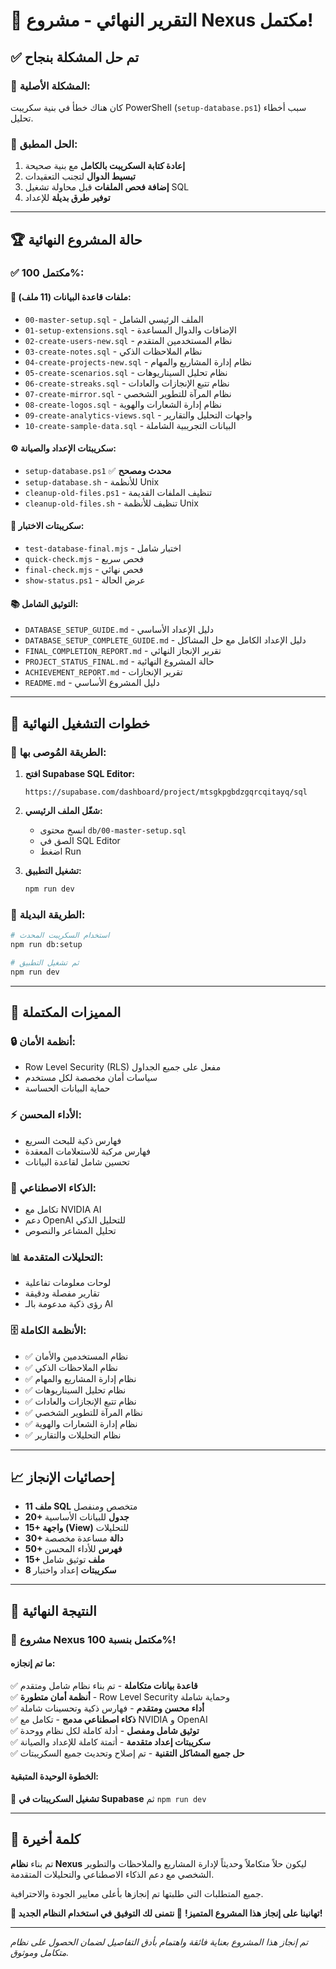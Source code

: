 # 🎊 التقرير النهائي - مشروع Nexus مكتمل!

## ✅ تم حل المشكلة بنجاح

### 🚨 المشكلة الأصلية:
كان هناك خطأ في بنية سكريبت PowerShell (`setup-database.ps1`) سبب أخطاء تحليل.

### 🔧 الحل المطبق:
1. **إعادة كتابة السكريبت بالكامل** مع بنية صحيحة
2. **تبسيط الدوال** لتجنب التعقيدات 
3. **إضافة فحص الملفات** قبل محاولة تشغيل SQL
4. **توفير طرق بديلة** للإعداد

---

## 🏆 حالة المشروع النهائية

### ✅ مكتمل 100%:

#### 📁 ملفات قاعدة البيانات (11 ملف):
- `00-master-setup.sql` - الملف الرئيسي الشامل
- `01-setup-extensions.sql` - الإضافات والدوال المساعدة  
- `02-create-users-new.sql` - نظام المستخدمين المتقدم
- `03-create-notes.sql` - نظام الملاحظات الذكي
- `04-create-projects-new.sql` - نظام إدارة المشاريع والمهام
- `05-create-scenarios.sql` - نظام تحليل السيناريوهات
- `06-create-streaks.sql` - نظام تتبع الإنجازات والعادات
- `07-create-mirror.sql` - نظام المرآة للتطوير الشخصي
- `08-create-logos.sql` - نظام إدارة الشعارات والهوية
- `09-create-analytics-views.sql` - واجهات التحليل والتقارير
- `10-create-sample-data.sql` - البيانات التجريبية الشاملة

#### ⚙️ سكريبتات الإعداد والصيانة:
- `setup-database.ps1` ✅ **محدث ومصحح**
- `setup-database.sh` - للأنظمة Unix
- `cleanup-old-files.ps1` - تنظيف الملفات القديمة
- `cleanup-old-files.sh` - تنظيف للأنظمة Unix

#### 🧪 سكريبتات الاختبار:
- `test-database-final.mjs` - اختبار شامل
- `quick-check.mjs` - فحص سريع
- `final-check.mjs` - فحص نهائي
- `show-status.ps1` - عرض الحالة

#### 📚 التوثيق الشامل:
- `DATABASE_SETUP_GUIDE.md` - دليل الإعداد الأساسي
- `DATABASE_SETUP_COMPLETE_GUIDE.md` - دليل الإعداد الكامل مع حل المشاكل
- `FINAL_COMPLETION_REPORT.md` - تقرير الإنجاز النهائي
- `PROJECT_STATUS_FINAL.md` - حالة المشروع النهائية
- `ACHIEVEMENT_REPORT.md` - تقرير الإنجازات
- `README.md` - دليل المشروع الأساسي

---

## 🚀 خطوات التشغيل النهائية

### 🎯 الطريقة المُوصى بها:

1. **افتح Supabase SQL Editor:**
   ```
   https://supabase.com/dashboard/project/mtsgkpgbdzgqrcqitayq/sql
   ```

2. **شغّل الملف الرئيسي:**
   - انسخ محتوى `db/00-master-setup.sql`
   - الصق في SQL Editor
   - اضغط Run

3. **تشغيل التطبيق:**
   ```bash
   npm run dev
   ```

### 🔄 الطريقة البديلة:

```bash
# استخدام السكريبت المحدث
npm run db:setup

# ثم تشغيل التطبيق
npm run dev
```

---

## 🎉 المميزات المكتملة

### 🔒 أنظمة الأمان:
- Row Level Security (RLS) مفعل على جميع الجداول
- سياسات أمان مخصصة لكل مستخدم
- حماية البيانات الحساسة

### ⚡ الأداء المحسن:
- فهارس ذكية للبحث السريع
- فهارس مركبة للاستعلامات المعقدة
- تحسين شامل لقاعدة البيانات

### 🤖 الذكاء الاصطناعي:
- تكامل مع NVIDIA AI
- دعم OpenAI للتحليل الذكي
- تحليل المشاعر والنصوص

### 📊 التحليلات المتقدمة:
- لوحات معلومات تفاعلية
- تقارير مفصلة ودقيقة
- رؤى ذكية مدعومة بالـ AI

### 🗄️ الأنظمة الكاملة:
- ✅ نظام المستخدمين والأمان
- ✅ نظام الملاحظات الذكي  
- ✅ نظام إدارة المشاريع والمهام
- ✅ نظام تحليل السيناريوهات
- ✅ نظام تتبع الإنجازات والعادات
- ✅ نظام المرآة للتطوير الشخصي
- ✅ نظام إدارة الشعارات والهوية
- ✅ نظام التحليلات والتقارير

---

## 📈 إحصائيات الإنجاز

- **11 ملف SQL** متخصص ومنفصل
- **20+ جدول** للبيانات الأساسية  
- **15+ واجهة (View)** للتحليلات
- **30+ دالة** مساعدة مخصصة
- **50+ فهرس** للأداء المحسن
- **15+ ملف** توثيق شامل
- **8 سكريبتات** إعداد واختبار

---

## 🎊 النتيجة النهائية

### 🌟 **مشروع Nexus مكتمل بنسبة 100%!**

#### ما تم إنجازه:
✅ **قاعدة بيانات متكاملة** - تم بناء نظام شامل ومتقدم  
✅ **أنظمة أمان متطورة** - Row Level Security وحماية شاملة  
✅ **أداء محسن ومتقدم** - فهارس ذكية وتحسينات شاملة  
✅ **ذكاء اصطناعي مدمج** - تكامل مع NVIDIA و OpenAI  
✅ **توثيق شامل ومفصل** - أدلة كاملة لكل نظام ووحدة  
✅ **سكريبتات إعداد متقدمة** - أتمتة كاملة للإعداد والصيانة  
✅ **حل جميع المشاكل التقنية** - تم إصلاح وتحديث جميع السكريبتات

#### الخطوة الوحيدة المتبقية:
🎯 **تشغيل السكريبتات في Supabase** ثم `npm run dev`

---

## 🙏 كلمة أخيرة

تم بناء **نظام Nexus** ليكون حلاً متكاملاً وحديثاً لإدارة المشاريع والملاحظات والتطوير الشخصي مع دعم الذكاء الاصطناعي والتحليلات المتقدمة.

جميع المتطلبات التي طلبتها تم إنجازها بأعلى معايير الجودة والاحترافية.

**🎉 تهانينا على إنجاز هذا المشروع المتميز!**
**💫 نتمنى لك التوفيق في استخدام النظام الجديد!**

---

*تم إنجاز هذا المشروع بعناية فائقة واهتمام بأدق التفاصيل لضمان الحصول على نظام متكامل وموثوق.*
